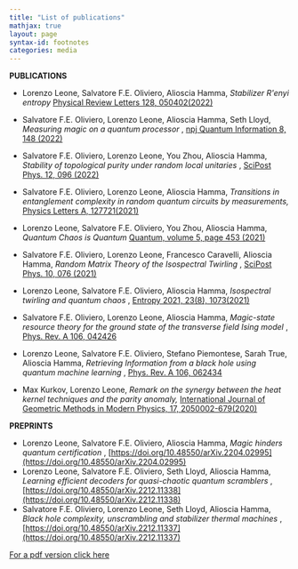 ```yaml
---
title: "List of publications"
mathjax: true
layout: page
syntax-id: footnotes
categories: media
---
```


<b> PUBLICATIONS </b>



* Lorenzo Leone, Salvatore F.E. Oliviero, Alioscia Hamma, <i> Stabilizer R\'enyi entropy </i> [Physical Review Letters 128, 050402(2022)](https://doi.org/10.1103/PhysRevLett.128.050402)
* Salvatore F.E. Oliviero, Lorenzo Leone, Alioscia Hamma, Seth Lloyd, <i> Measuring magic on a quantum processor </i>, [npj Quantum Information 8, 148 (2022)](https://www.nature.com/articles/s41534-022-00666-5)
* Salvatore F.E. Oliviero, Lorenzo Leone, You Zhou, Alioscia Hamma, <i> Stability of topological purity under random local unitaries </i>, [SciPost Phys. 12, 096 (2022)](https://scipost.org/SciPostPhys.12.3.096)

* Salvatore F.E. Oliviero, Lorenzo Leone, Alioscia Hamma, <i> Transitions in entanglement complexity in random quantum circuits by measurements, </i> [Physics Letters A, 127721(2021)](https://doi.org/10.1016/j.physleta.2021.127721)
* Lorenzo Leone, Salvatore F.E. Oliviero, You Zhou, Alioscia Hamma, <i> Quantum Chaos is Quantum </i> [Quantum, volume 5, page 453 (2021)](https://doi.org/10.22331/q-2021-05-04-453)
* Salvatore F.E. Oliviero, Lorenzo Leone, Francesco Caravelli, Alioscia Hamma, <i> Random Matrix Theory of the Isospectral Twirling </i>, [SciPost Phys. 10, 076 (2021)](https://scipost.org/SciPostPhys.10.3.076)
* Lorenzo Leone, Salvatore F.E. Oliviero, Alioscia Hamma, <i> Isospectral twirling and quantum chaos </i>, [Entropy 2021, 23(8), 1073(2021)](https://doi.org/10.3390/e23081073)
* Salvatore F.E. Oliviero, Lorenzo Leone, Alioscia Hamma, <i> Magic-state resource theory for the ground state of the transverse field Ising model </i>, [Phys. Rev. A 106, 042426](https://link.aps.org/doi/10.1103/PhysRevA.106.042426)
* Lorenzo Leone, Salvatore F.E. Oliviero, Stefano Piemontese, Sarah True, Alioscia Hamma, <i> Retrieving Information from a black hole using quantum machine learning </i>, [Phys. Rev. A 106, 062434](https://journals.aps.org/pra/abstract/10.1103/PhysRevA.106.062434)
* Max Kurkov, Lorenzo Leone, <i> Remark on the synergy between the heat kernel techniques and the parity anomaly, </i>
[International Journal of Geometric Methods in Modern Physics, 17, 2050002-679(2020)](https://doi.org/10.1142/S0219887820500024)


<b> PREPRINTS </b>


* Lorenzo Leone, Salvatore F.E. Oliviero, Alioscia Hamma, <i> Magic hinders quantum certification </i>, [https://doi.org/10.48550/arXiv.2204.02995](https://doi.org/10.48550/arXiv.2204.02995)
* Lorenzo Leone, Salvatore F.E. Oliviero, Seth Lloyd, Alioscia Hamma, <i> Learning efficient decoders for quasi-chaotic quantum scramblers </i>, [https://doi.org/10.48550/arXiv.2212.11338](https://doi.org/10.48550/arXiv.2212.11338)
* Salvatore F.E. Oliviero, Lorenzo Leone, Seth Lloyd, Alioscia Hamma, <i> Black hole complexity, unscrambling and stabilizer thermal machines </i>, [https://doi.org/10.48550/arXiv.2212.11337](https://doi.org/10.48550/arXiv.2212.11337)




[For a pdf version click here](https://lorenzoleone.github.io/listofpublications.pdf)
